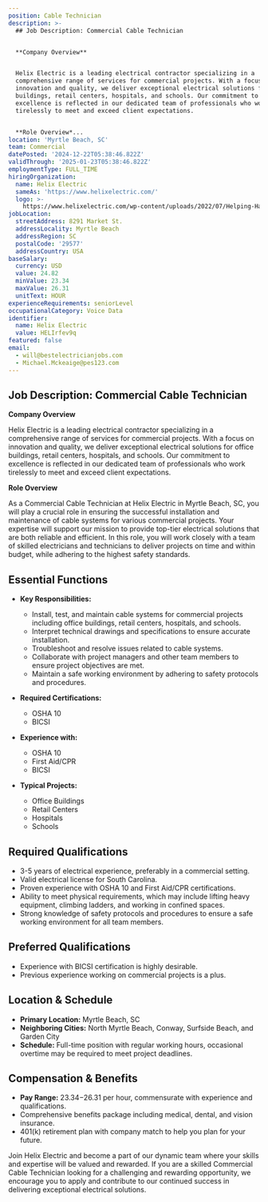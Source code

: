 ```yaml
---
position: Cable Technician
description: >-
  ## Job Description: Commercial Cable Technician


  **Company Overview**


  Helix Electric is a leading electrical contractor specializing in a
  comprehensive range of services for commercial projects. With a focus on
  innovation and quality, we deliver exceptional electrical solutions for office
  buildings, retail centers, hospitals, and schools. Our commitment to
  excellence is reflected in our dedicated team of professionals who work
  tirelessly to meet and exceed client expectations.


  **Role Overview*...
location: 'Myrtle Beach, SC'
team: Commercial
datePosted: '2024-12-22T05:38:46.822Z'
validThrough: '2025-01-23T05:38:46.822Z'
employmentType: FULL_TIME
hiringOrganization:
  name: Helix Electric
  sameAs: 'https://www.helixelectric.com/'
  logo: >-
    https://www.helixelectric.com/wp-content/uploads/2022/07/Helping-Hands-Logo_Blue-e1656694113799.jpg
jobLocation:
  streetAddress: 8291 Market St.
  addressLocality: Myrtle Beach
  addressRegion: SC
  postalCode: '29577'
  addressCountry: USA
baseSalary:
  currency: USD
  value: 24.82
  minValue: 23.34
  maxValue: 26.31
  unitText: HOUR
experienceRequirements: seniorLevel
occupationalCategory: Voice Data
identifier:
  name: Helix Electric
  value: HELIrfev9q
featured: false
email:
  - will@bestelectricianjobs.com
  - Michael.Mckeaige@pes123.com
---
```




## Job Description: Commercial Cable Technician

**Company Overview**

Helix Electric is a leading electrical contractor specializing in a comprehensive range of services for commercial projects. With a focus on innovation and quality, we deliver exceptional electrical solutions for office buildings, retail centers, hospitals, and schools. Our commitment to excellence is reflected in our dedicated team of professionals who work tirelessly to meet and exceed client expectations.

**Role Overview**

As a Commercial Cable Technician at Helix Electric in Myrtle Beach, SC, you will play a crucial role in ensuring the successful installation and maintenance of cable systems for various commercial projects. Your expertise will support our mission to provide top-tier electrical solutions that are both reliable and efficient. In this role, you will work closely with a team of skilled electricians and technicians to deliver projects on time and within budget, while adhering to the highest safety standards.

## Essential Functions

- **Key Responsibilities:**
  - Install, test, and maintain cable systems for commercial projects including office buildings, retail centers, hospitals, and schools.
  - Interpret technical drawings and specifications to ensure accurate installation.
  - Troubleshoot and resolve issues related to cable systems.
  - Collaborate with project managers and other team members to ensure project objectives are met.
  - Maintain a safe working environment by adhering to safety protocols and procedures.

- **Required Certifications:**
  - OSHA 10
  - BICSI

- **Experience with:**
  - OSHA 10
  - First Aid/CPR
  - BICSI

- **Typical Projects:**
  - Office Buildings
  - Retail Centers
  - Hospitals
  - Schools

## Required Qualifications

- 3-5 years of electrical experience, preferably in a commercial setting.
- Valid electrical license for South Carolina.
- Proven experience with OSHA 10 and First Aid/CPR certifications.
- Ability to meet physical requirements, which may include lifting heavy equipment, climbing ladders, and working in confined spaces.
- Strong knowledge of safety protocols and procedures to ensure a safe working environment for all team members.

## Preferred Qualifications

- Experience with BICSI certification is highly desirable.
- Previous experience working on commercial projects is a plus.

## Location & Schedule

- **Primary Location:** Myrtle Beach, SC
- **Neighboring Cities:** North Myrtle Beach, Conway, Surfside Beach, and Garden City
- **Schedule:** Full-time position with regular working hours, occasional overtime may be required to meet project deadlines.

## Compensation & Benefits

- **Pay Range:** $23.34-$26.31 per hour, commensurate with experience and qualifications.
- Comprehensive benefits package including medical, dental, and vision insurance.
- 401(k) retirement plan with company match to help you plan for your future.

Join Helix Electric and become a part of our dynamic team where your skills and expertise will be valued and rewarded. If you are a skilled Commercial Cable Technician looking for a challenging and rewarding opportunity, we encourage you to apply and contribute to our continued success in delivering exceptional electrical solutions.